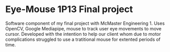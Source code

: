 # Eye-Mouse 1P13 Final project

Software component of my final project with McMaster Engineering 1. Uses OpenCV, Google Mediapipe, mouse to track user eye movements to move cursor. Developed with the intention to help our client whom due to motor complications struggled to use a tratitional mouse for extented periods of time.
